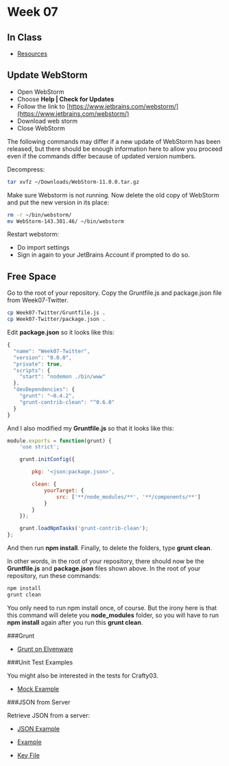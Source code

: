 Week 07
=======

In Class
--------

- [Resources](Isit320-Resources.html)

## Update WebStorm

- Open WebStorm
- Choose **Help | Check for Updates**
- Follow the link to [https://www.jetbrains.com/webstorm/](https://www.jetbrains.com/webstorm/)
- Download web storm
- Close WebStorm

The following commands may differ if a new update of WebStorm has been released, but there should be enough information here to allow you proceed even if the commands differ because of updated version numbers.

Decompress:

```bash
tar xvfz ~/Downloads/WebStorm-11.0.0.tar.gz
```

Make sure Webstorm is not running. Now delete the old copy of WebStorm and put the new version in its place:

```bash
rm -r ~/bin/webstorm/
mv WebStorm-143.381.46/ ~/bin/webstorm
```

Restart webstorm:

- Do import settings
- Sign in again to your JetBrains Account if prompted to do so.

## Free Space

Go to the root of your repository. Copy the Gruntfile.js and package.json file from Week07-Twitter.

```bash
cp Week07-Twitter/Gruntfile.js .
cp Week07-Twitter/package.json .
```

Edit **package.json** so it looks like this:

```javascript
{
  "name": "Week07-Twitter",
  "version": "0.0.0",
  "private": true,
  "scripts": {
    "start": "nodemon ./bin/www"
  },
  "devDependencies": {
    "grunt": "~0.4.2",
    "grunt-contrib-clean": "^0.6.0"
  }
}
```

And I also modified my **Gruntfile.js** so that it looks like this:

```javascript
module.exports = function(grunt) {
    'use strict';

    grunt.initConfig({

        pkg: '<json:package.json>',

        clean: {
            yourTarget: {
                src: ['**/node_modules/**', '**/components/**']
            }
        }
    });

    grunt.loadNpmTasks('grunt-contrib-clean');
};
```

And then run **npm install**. Finally, to delete the folders, type **grunt clean**.

In other words, in the root of your repository, there should now be the **Gruntfile.js** and **package.json** files shown above. In the root of your repository, run these commands:

```bash
npm install
grunt clean
```

You only need to run npm install once, of course. But the irony here is that this command will delete you **node_modules** folder, so you will have to run **npm install** again after you run this **grunt clean**.



###Grunt

- [Grunt on Elvenware](http://elvenware.com/charlie/development/web/UnitTests/Grunt.html)

###Unit Test Examples

You might also be interested in the tests for Crafty03. 

- [Mock Example](/charlie/development/web/JavaScript/Angular.html#basicMock)


###JSON from Server

Retrieve JSON from a server:

- [JSON Example](/charlie/development/web/JavaScript/Angular.html#jsonFromServer)

- [Example](https://github.com/charliecalvert/JsObjects/tree/master/JavaScript/Design/JsonFromServer)
- [Key File](https://github.com/charliecalvert/JsObjects/blob/master/JavaScript/Design/JsonFromServer/index.js)

